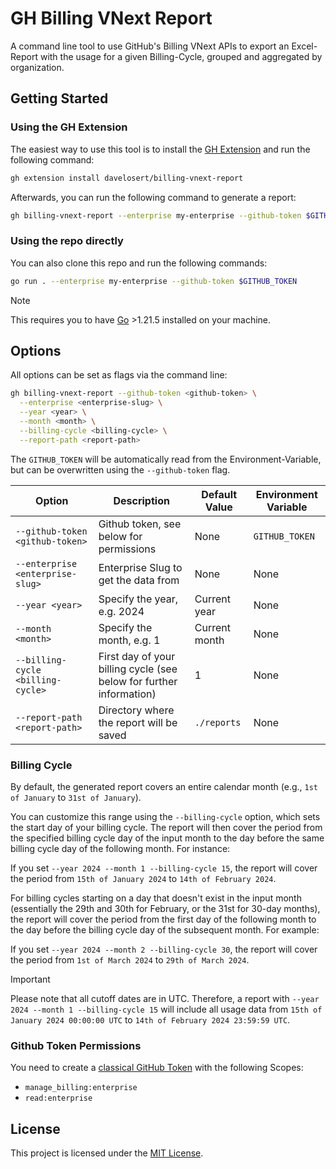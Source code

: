 # GH Billing VNext Report

A command line tool to use GitHub's Billing VNext APIs to export an Excel-Report with the usage for a given Billing-Cycle, grouped and aggregated by organization.

## Getting Started

### Using the GH Extension

The easiest way to use this tool is to install the [GH Extension](https://cli.github.com/) and run the following command:

```bash
gh extension install davelosert/billing-vnext-report
```

Afterwards, you can run the following command to generate a report:

```bash
gh billing-vnext-report --enterprise my-enterprise --github-token $GITHUB_TOKEN
```

### Using the repo directly

You can also clone this repo and run the following commands:

```bash
go run . --enterprise my-enterprise --github-token $GITHUB_TOKEN
```

> [!NOTE]
> This requires you to have [Go](https://golang.org/) >1.21.5 installed on your machine.

## Options

All options can be set as flags via the command line:

```bash
gh billing-vnext-report --github-token <github-token> \
  --enterprise <enterprise-slug> \
  --year <year> \
  --month <month> \
  --billing-cycle <billing-cycle> \
  --report-path <report-path>
```

The `GITHUB_TOKEN` will be automatically read from the Environment-Variable, but can be overwritten using the `--github-token` flag.

| Option                            | Description                                                         | Default Value | Environment Variable |
| --------------------------------- | ------------------------------------------------------------------- | ------------- | -------------------- |
| `--github-token <github-token>`   | Github token, see below for permissions                             | None          | `GITHUB_TOKEN`       |
| `--enterprise <enterprise-slug>`  | Enterprise Slug to get the data from                                | None          | None                 |
| `--year <year>`                   | Specify the year, e.g. 2024                                         | Current year  | None                 |
| `--month <month>`                 | Specify the month, e.g. 1                                           | Current month | None                 |
| `--billing-cycle <billing-cycle>` | First day of your billing cycle (see below for further information) | 1             | None                 |
| `--report-path <report-path>`     | Directory where the report will be saved                            | `./reports`   | None                 |

### Billing Cycle

By default, the generated report covers an entire calendar month (e.g., `1st of January` to `31st of January`).

You can customize this range using the `--billing-cycle` option, which sets the start day of your billing cycle. The report will then cover the period from the specified billing cycle day of the input month to the day before the same billing cycle day of the following month. For instance:

If you set `--year 2024 --month 1 --billing-cycle 15`, the report will cover the period from `15th of January 2024` to `14th of February 2024`.

For billing cycles starting on a day that doesn't exist in the input month (essentially the 29th and 30th for February, or the 31st for 30-day months), the report will cover the period from the first day of the following month to the day before the billing cycle day of the subsequent month. For example:

If you set `--year 2024 --month 2 --billing-cycle 30`, the report will cover the period from `1st of March 2024` to `29th of March 2024`.

> [!IMPORTANT]
> Please note that all cutoff dates are in UTC. Therefore, a report with `--year 2024 --month 1 --billing-cycle 15` will include all usage data from `15th of January 2024 00:00:00 UTC` to `14th of February 2024 23:59:59 UTC`.

### Github Token Permissions

You need to create a [classical GitHub Token](https://docs.github.com/en/authentication/keeping-your-account-and-data-secure/managing-your-personal-access-tokens#creating-a-personal-access-token-classic) with the following Scopes:

- `manage_billing:enterprise`
- `read:enterprise`

## License

This project is licensed under the [MIT License](./LICENSE).
